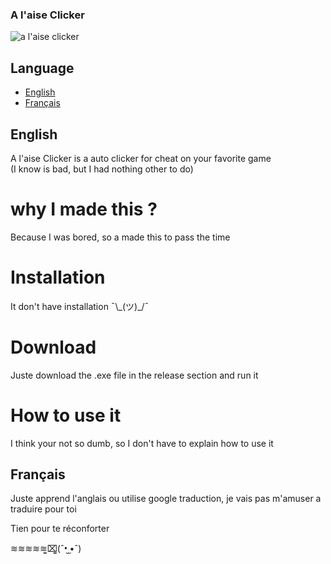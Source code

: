 ### A l'aise Clicker

![a l'aise clicker](https://user-images.githubusercontent.com/38623465/205377448-03a95ba8-f041-4568-b015-d0a09b09d1f0.png)

## Language

- <a href="#english">English</a>
- <a href="#french">Français</a>

## <a title="english">English</a>

A l'aise Clicker is a auto clicker for cheat on your favorite game
<br>
(I know is bad, but I had nothing other to do)

# why I made this ?

Because I was bored, so a made this to pass the time

# Installation

It don't have installation ¯\\\_(ツ)_/¯

# Download

Juste download the .exe file in the release section and run it

# How to use it

I think your not so dumb, so I don't have to explain how to use it

## <a title="french">Français</a>

Juste apprend l'anglais ou utilise google traduction, je vais pas m'amuser a traduire pour toi

Tien pour te réconforter

≋≋≋≋≋̯̫⌧̯̫(ˆ•̮ ̮•ˆ) 
